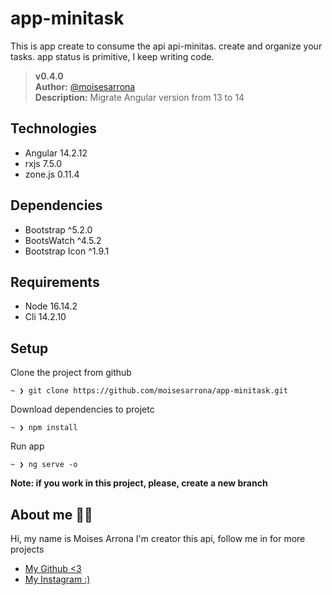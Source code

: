 # app-minitask
This is app create to consume the api api-minitas. create and organize your tasks. app status is primitive, I keep writing code.

>__v0.4.0__  
__Author:__ [@moisesarrona](https://github.com/mosesarrona)  
__Description:__ Migrate Angular version from 13 to 14 

## Technologies
- Angular 14.2.12
- rxjs 7.5.0
- zone.js 0.11.4

## Dependencies
- Bootstrap ^5.2.0
- BootsWatch ^4.5.2
- Bootstrap Icon ^1.9.1

## Requirements
- Node 16.14.2
- Cli 14.2.10

## Setup
Clone the project from github
```
~ ❯ git clone https://github.com/moisesarrona/app-minitask.git
```
Download dependencies to projetc
```
~ ❯ npm install
```
Run app
```
~ ❯ ng serve -o
```
**Note: if you work in this project, please, create a new branch**

## About me 👨‍💻
Hi, my name is Moises Arrona I'm creator this api, follow me in for more projects

- [My Github <3](https://github.com/mosesarrona)
- [My Instagram :)](https://www.instagram.com/moisesarrona/)